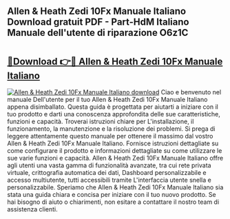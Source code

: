 ## Allen & Heath Zedi 10Fx Manuale Italiano Download gratuit PDF - Part-HdM Italiano Manuale dell'utente di riparazione O6z1C

# <h2><a href="http://dfeuuy0.blite.top/?on=Allen+%26+Heath+Zedi+10Fx+Manuale+Italiano">🔗Download 👉🔴 Allen & Heath Zedi 10Fx Manuale Italiano</a></h2>

[![Allen & Heath Zedi 10Fx Manuale Italiano download](https://i.imgur.com/lujVjoI.png)](http://dfeuuy0.blite.top/?on=Allen+%26+Heath+Zedi+10Fx+Manuale+Italiano)
Ciao e benvenuto nel manuale Dell'utente per il tuo Allen & Heath Zedi 10Fx Manuale Italiano appena disimballato. Questa guida è progettata per aiutarti a iniziare con il tuo prodotto e darti una conoscenza approfondita delle sue caratteristiche, funzioni e capacità. Troverai istruzioni chiare per L'installazione, il funzionamento, la manutenzione e la risoluzione dei problemi. Si prega di leggere attentamente questo manuale per ottenere il massimo dal vostro Allen & Heath Zedi 10Fx Manuale Italiano. Fornisce istruzioni dettagliate su come configurare il prodotto e informazioni dettagliate su come utilizzare le sue varie funzioni e capacità. Allen & Heath Zedi 10Fx Manuale Italiano offre agli utenti una vasta gamma di funzionalità avanzate, tra cui rete privata virtuale, crittografia automatica dei dati, Dashboard personalizzabile e accesso multiutente, tutti accessibili tramite L'interfaccia utente snella e personalizzabile. Speriamo che Allen & Heath Zedi 10Fx Manuale Italiano sia stata una guida chiara e concisa per iniziare con il tuo nuovo prodotto. Se hai bisogno di aiuto o chiarimenti, non esitare a contattare il nostro team di assistenza clienti.
